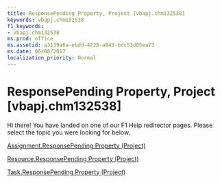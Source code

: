 ```yaml
---
title: ResponsePending Property, Project [vbapj.chm132538]
keywords: vbapj.chm132538
f1_keywords:
- vbapj.chm132538
ms.prod: office
ms.assetid: a3139a6a-ebdd-4228-a943-bdc53d05ea73
ms.date: 06/08/2017
localization_priority: Normal
---
```



# ResponsePending Property, Project [vbapj.chm132538]

Hi there! You have landed on one of our F1 Help redirector pages. Please select the topic you were looking for below.

[Assignment.ResponsePending Property (Project)](http://msdn.microsoft.com/library/19fde907-327b-7ecf-3132-9192a2c223aa%28Office.15%29.aspx)

[Resource.ResponsePending Property (Project)](http://msdn.microsoft.com/library/dd9dc413-7969-9422-66dd-4876e8c47e10%28Office.15%29.aspx)

[Task.ResponsePending Property (Project)](http://msdn.microsoft.com/library/b2ec93e8-a26b-6b7b-0287-be3b757ad938%28Office.15%29.aspx)


